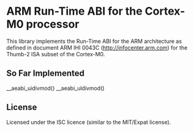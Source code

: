ARM Run-Time ABI for the Cortex-M0 processor
============================================

This library implements the Run-Time ABI for the ARM architecture as defined
in document ARM IHI 0043C (http://infocenter.arm.com) for the Thumb-2 ISA
subset of the Cortex-M0.

So Far Implemented
------------------
__aeabi_uidivmod()
__aeabi_uldivmod()

License
-------

Licensed under the ISC licence (similar to the MIT/Expat license).
